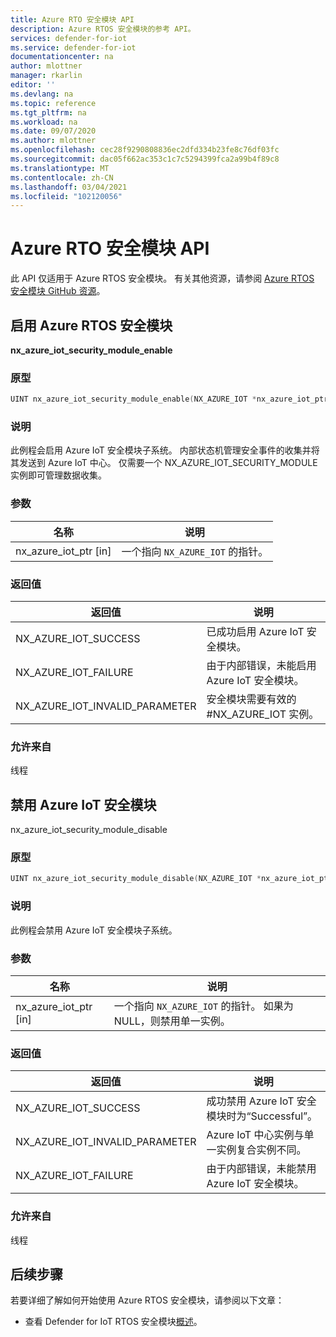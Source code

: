 ```yaml
---
title: Azure RTO 安全模块 API
description: Azure RTOS 安全模块的参考 API。
services: defender-for-iot
ms.service: defender-for-iot
documentationcenter: na
author: mlottner
manager: rkarlin
editor: ''
ms.devlang: na
ms.topic: reference
ms.tgt_pltfrm: na
ms.workload: na
ms.date: 09/07/2020
ms.author: mlottner
ms.openlocfilehash: cec28f9290808836ec2dfd334b23fe8c76df03fc
ms.sourcegitcommit: dac05f662ac353c1c7c5294399fca2a99b4f89c8
ms.translationtype: MT
ms.contentlocale: zh-CN
ms.lasthandoff: 03/04/2021
ms.locfileid: "102120056"
---
```

# <a name="security-module-for-azure-rtos-api"></a>Azure RTO 安全模块 API 

此 API 仅适用于 Azure RTOS 安全模块。 有关其他资源，请参阅 [Azure RTOS 安全模块 GitHub 资源](https://github.com/azure-rtos/azure-iot-preview/releases)。 

## <a name="enable-security-module-for-azure-rtos"></a>启用 Azure RTOS 安全模块

**nx_azure_iot_security_module_enable**

### <a name="prototype"></a>原型

```c
UINT nx_azure_iot_security_module_enable(NX_AZURE_IOT *nx_azure_iot_ptr);
```

### <a name="description"></a>说明

此例程会启用 Azure IoT 安全模块子系统。 内部状态机管理安全事件的收集并将其发送到 Azure IoT 中心。 仅需要一个 NX_AZURE_IOT_SECURITY_MODULE 实例即可管理数据收集。

### <a name="parameters"></a>参数

| 名称 | 说明 |
|---------|---------|
| nx_azure_iot_ptr [in]    | 一个指向 `NX_AZURE_IOT` 的指针。  |

### <a name="return-values"></a>返回值

|返回值  |说明 |
|---------|---------|
|NX_AZURE_IOT_SUCCESS|   已成功启用 Azure IoT 安全模块。     |
|NX_AZURE_IOT_FAILURE   |  由于内部错误，未能启用 Azure IoT 安全模块。    |
|NX_AZURE_IOT_INVALID_PARAMETER   |  安全模块需要有效的 #NX_AZURE_IOT 实例。      |

### <a name="allowed-from"></a>允许来自

线程

## <a name="disable-azure-iot-security-module"></a>禁用 Azure IoT 安全模块

nx_azure_iot_security_module_disable


### <a name="prototype"></a>原型

```c
UINT nx_azure_iot_security_module_disable(NX_AZURE_IOT *nx_azure_iot_ptr);
```

### <a name="description"></a>说明

此例程会禁用 Azure IoT 安全模块子系统。

### <a name="parameters"></a>参数

| 名称 | 说明 |
|---------|---------|
| nx_azure_iot_ptr [in]    | 一个指向 `NX_AZURE_IOT` 的指针。 如果为 NULL，则禁用单一实例。 |

### <a name="return-values"></a>返回值

|返回值  |说明 |
|---------|---------|
|NX_AZURE_IOT_SUCCESS     |   成功禁用 Azure IoT 安全模块时为“Successful”。      |
|NX_AZURE_IOT_INVALID_PARAMETER   |  Azure IoT 中心实例与单一实例复合实例不同。       |
|NX_AZURE_IOT_FAILURE    |  由于内部错误，未能禁用 Azure IoT 安全模块。       |

### <a name="allowed-from"></a>允许来自

线程


## <a name="next-steps"></a>后续步骤

若要详细了解如何开始使用 Azure RTOS 安全模块，请参阅以下文章：

- 查看 Defender for IoT RTOS 安全模块[概述](iot-security-azure-rtos.md)。